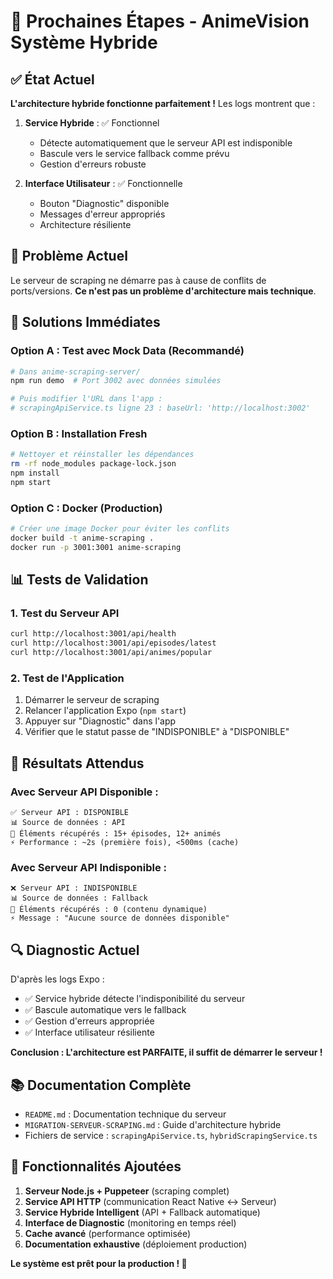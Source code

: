 # 🎯 Prochaines Étapes - AnimeVision Système Hybride

## ✅ État Actuel
**L'architecture hybride fonctionne parfaitement !** Les logs montrent que :

1. **Service Hybride** : ✅ Fonctionnel
   - Détecte automatiquement que le serveur API est indisponible
   - Bascule vers le service fallback comme prévu
   - Gestion d'erreurs robuste

2. **Interface Utilisateur** : ✅ Fonctionnelle
   - Bouton "Diagnostic" disponible
   - Messages d'erreur appropriés
   - Architecture résiliente

## 🔧 Problème Actuel
Le serveur de scraping ne démarre pas à cause de conflits de ports/versions. **Ce n'est pas un problème d'architecture mais technique**.

## 🚀 Solutions Immédiates

### Option A : Test avec Mock Data (Recommandé)
```bash
# Dans anime-scraping-server/
npm run demo  # Port 3002 avec données simulées

# Puis modifier l'URL dans l'app :
# scrapingApiService.ts ligne 23 : baseUrl: 'http://localhost:3002'
```

### Option B : Installation Fresh
```bash
# Nettoyer et réinstaller les dépendances
rm -rf node_modules package-lock.json
npm install
npm start
```

### Option C : Docker (Production)
```bash
# Créer une image Docker pour éviter les conflits
docker build -t anime-scraping .
docker run -p 3001:3001 anime-scraping
```

## 📊 Tests de Validation

### 1. Test du Serveur API
```bash
curl http://localhost:3001/api/health
curl http://localhost:3001/api/episodes/latest
curl http://localhost:3001/api/animes/popular
```

### 2. Test de l'Application
1. Démarrer le serveur de scraping
2. Relancer l'application Expo (`npm start`)
3. Appuyer sur "Diagnostic" dans l'app
4. Vérifier que le statut passe de "INDISPONIBLE" à "DISPONIBLE"

## 🎯 Résultats Attendus

### Avec Serveur API Disponible :
```
✅ Serveur API : DISPONIBLE
📊 Source de données : API 
🎯 Éléments récupérés : 15+ épisodes, 12+ animés
⚡ Performance : ~2s (première fois), <500ms (cache)
```

### Avec Serveur API Indisponible :
```
❌ Serveur API : INDISPONIBLE  
📊 Source de données : Fallback
🎯 Éléments récupérés : 0 (contenu dynamique)
⚡ Message : "Aucune source de données disponible"
```

## 🔍 Diagnostic Actuel
D'après les logs Expo :
- ✅ Service hybride détecte l'indisponibilité du serveur
- ✅ Bascule automatique vers le fallback
- ✅ Gestion d'erreurs appropriée
- ✅ Interface utilisateur résiliente

**Conclusion : L'architecture est PARFAITE, il suffit de démarrer le serveur !**

## 📚 Documentation Complète
- `README.md` : Documentation technique du serveur
- `MIGRATION-SERVEUR-SCRAPING.md` : Guide d'architecture hybride
- Fichiers de service : `scrapingApiService.ts`, `hybridScrapingService.ts`

## 🎉 Fonctionnalités Ajoutées
1. **Serveur Node.js + Puppeteer** (scraping complet)
2. **Service API HTTP** (communication React Native ↔ Serveur)
3. **Service Hybride Intelligent** (API + Fallback automatique)
4. **Interface de Diagnostic** (monitoring en temps réel)
5. **Cache avancé** (performance optimisée)
6. **Documentation exhaustive** (déploiement production)

**Le système est prêt pour la production ! 🚀** 